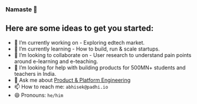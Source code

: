 ### Namaste 🙏

<!--
**abhisekpadhi/abhisekpadhi** is a ✨ _special_ ✨ repository because its `README.md` (this file) appears on your GitHub profile.

Here are some ideas to get you started:

- 🔭 I’m currently working on ...
- 🌱 I’m currently learning ...
- 👯 I’m looking to collaborate on ...
- 🤔 I’m looking for help with ...
- 💬 Ask me about ...
- 📫 How to reach me: ...
- 😄 Pronouns: ...
- ⚡ Fun fact: ...
-->

## Here are some ideas to get you started:

- 🔭 I’m currently working on - Exploring edtech market.
- 🌱 I’m currently learning - How to build, run & scale startups.
- 👯 I’m looking to collaborate on - User research to understand pain points around e-learning and e-teaching.
- 🤔 I’m looking for help with building products for 500MN+ students and teachers in India.
- 💬 Ask me about [Product & Platform Engineering](https://www.linkedin.com/in/abhisekpadhi/)
- 📫 How to reach me: `abhisek@padhi.io`
- 😄 Pronouns: `he/him`
